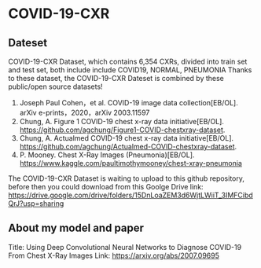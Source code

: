# COVID-19-CXR  
## Dateset 
COVID-19-CXR Dataset, which contains 6,354 CXRs, divided into train set and test set, both include include COVID19, NORMAL, PNEUMONIA
Thanks to these dataset, the COVID-19-CXR Dateset is combined by these public/open source datasets!  
1. Joseph Paul Cohen，et al. COVID-19 image data collection[EB/OL]. arXiv e-prints，2020，arXiv 2003.11597  
2. Chung, A. Figure 1 COVID-19 chest x-ray data initiative[EB/OL]. https://github.com/agchung/Figure1-COVID-chestxray-dataset.  
3. Chung, A. Actualmed COVID-19 chest x-ray data initiative[EB/OL]. https://github.com/agchung/Actualmed-COVID-chestxray-dataset.  
4. P. Mooney. Chest X-Ray Images (Pneumonia)[EB/OL]. https://www.kaggle.com/paultimothymooney/chest-xray-pneumonia  

The COVID-19-CXR Dataset is waiting to upload to this github repository, before then you could download from this Goolge Drive link:
https://drive.google.com/drive/folders/15DnLoaZEM3d6WjtLWiiT_3IMFCibdQrJ?usp=sharing

## About my model and paper 

Title: Using Deep Convolutional Neural Networks to Diagnose COVID-19 From Chest X-Ray Images
Link: https://arxiv.org/abs/2007.09695

